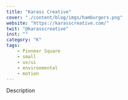 ```yaml
---
title: "Karass Creative"
cover: "./content/blog/imgs/hamburgers.png"
website: "https://karasscreative.com/"
twit: "@karasscreative"
inst: ""
category: "K"
tags:
    - Pioneer Square
    - small
    - ux/ui
    - environmental
    - motion
---
```


Description
